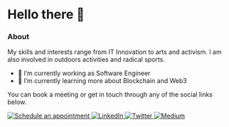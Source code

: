 # Hello there 👋

### About
My skills and interests range from IT Innovation to arts and activism. I am also involved in outdoors activities and radical sports.

- 🔭 I’m currently working as Software Engineer
- 🌱 I’m currently learning more about Blockchain and Web3

You can book a meeting or get in touch through any of the social links below.

<p>
  <a href="https://calendly.com/kndrio/" target="_blank">
     <img alt="Schedule an appointment" src="https://img.shields.io/badge/-Calendar-007ACC?style=flat-square" />
  </a>
   <a href="https://www.linkedin.com/in/kennedycarvalho/" target="_blank">
    <img alt="LinkedIn" src="https://img.shields.io/badge/linkedin-%230077B5.svg?&style=for-the-badge&logo=linkedin&logoColor=white" />
  </a>
  <a href="https://twitter.com/kndrio" target="_blank">
    <img alt="Twitter" src="https://img.shields.io/badge/twitter-%231DA1F2.svg?&style=for-the-badge&logo=twitter&logoColor=white" />
  </a>
  <a href="https://medium.com/@kndrio" target="_blank">
    <img alt="Medium" src="https://img.shields.io/badge/medium-%2312100E.svg?&style=for-the-badge&logo=medium&logoColor=white" />
  </a>
 </p>
 
